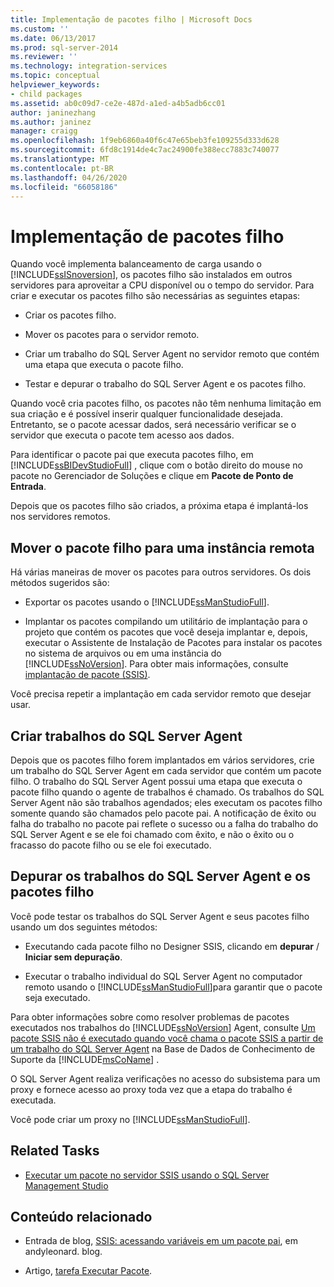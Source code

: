 ```yaml
---
title: Implementação de pacotes filho | Microsoft Docs
ms.custom: ''
ms.date: 06/13/2017
ms.prod: sql-server-2014
ms.reviewer: ''
ms.technology: integration-services
ms.topic: conceptual
helpviewer_keywords:
- child packages
ms.assetid: ab0c09d7-ce2e-487d-a1ed-a4b5adb6cc01
author: janinezhang
ms.author: janinez
manager: craigg
ms.openlocfilehash: 1f9eb6860a40f6c47e65beb3fe109255d333d628
ms.sourcegitcommit: 6fd8c1914de4c7ac24900fe388ecc7883c740077
ms.translationtype: MT
ms.contentlocale: pt-BR
ms.lasthandoff: 04/26/2020
ms.locfileid: "66058186"
---
```

# <a name="implementation-of-child-packages"></a>Implementação de pacotes filho
  Quando você implementa balanceamento de carga usando o [!INCLUDE[ssISnoversion](../includes/ssisnoversion-md.md)], os pacotes filho são instalados em outros servidores para aproveitar a CPU disponível ou o tempo do servidor. Para criar e executar os pacotes filho são necessárias as seguintes etapas:  
  
-   Criar os pacotes filho.  
  
-   Mover os pacotes para o servidor remoto.  
  
-   Criar um trabalho do SQL Server Agent no servidor remoto que contém uma etapa que executa o pacote filho.  
  
-   Testar e depurar o trabalho do SQL Server Agent e os pacotes filho.  
  
 Quando você cria pacotes filho, os pacotes não têm nenhuma limitação em sua criação e é possível inserir qualquer funcionalidade desejada. Entretanto, se o pacote acessar dados, será necessário verificar se o servidor que executa o pacote tem acesso aos dados.  
  
 Para identificar o pacote pai que executa pacotes filho, em [!INCLUDE[ssBIDevStudioFull](../includes/ssbidevstudiofull-md.md)] , clique com o botão direito do mouse no pacote no Gerenciador de Soluções e clique em **Pacote de Ponto de Entrada**.  
  
 Depois que os pacotes filho são criados, a próxima etapa é implantá-los nos servidores remotos.  
  
## <a name="moving-the-child-package-to-the-remote-instance"></a>Mover o pacote filho para uma instância remota  
 Há várias maneiras de mover os pacotes para outros servidores. Os dois métodos sugeridos são:  
  
-   Exportar os pacotes usando o [!INCLUDE[ssManStudioFull](../includes/ssmanstudiofull-md.md)].  
  
-   Implantar os pacotes compilando um utilitário de implantação para o projeto que contém os pacotes que você deseja implantar e, depois, executar o Assistente de Instalação de Pacotes para instalar os pacotes no sistema de arquivos ou em uma instância do [!INCLUDE[ssNoVersion](../includes/ssnoversion-md.md)]. Para obter mais informações, consulte [implantação de pacote &#40;SSIS&#41;](packages/legacy-package-deployment-ssis.md).  
  
 Você precisa repetir a implantação em cada servidor remoto que desejar usar.  
  
## <a name="creating-the-sql-server-agent-jobs"></a>Criar trabalhos do SQL Server Agent  
 Depois que os pacotes filho forem implantados em vários servidores, crie um trabalho do SQL Server Agent em cada servidor que contém um pacote filho. O trabalho do SQL Server Agent possui uma etapa que executa o pacote filho quando o agente de trabalhos é chamado. Os trabalhos do SQL Server Agent não são trabalhos agendados; eles executam os pacotes filho somente quando são chamados pelo pacote pai. A notificação de êxito ou falha do trabalho no pacote pai reflete o sucesso ou a falha do trabalho do SQL Server Agent e se ele foi chamado com êxito, e não o êxito ou o fracasso do pacote filho ou se ele foi executado.  
  
## <a name="debugging-the-sql-server-agent-jobs-and-child-packages"></a>Depurar os trabalhos do SQL Server Agent e os pacotes filho  
 Você pode testar os trabalhos do SQL Server Agent e seus pacotes filho usando um dos seguintes métodos:  
  
-   Executando cada pacote filho no Designer SSIS, clicando em **depurar** / **Iniciar sem depuração**.  
  
-   Executar o trabalho individual do SQL Server Agent no computador remoto usando o [!INCLUDE[ssManStudioFull](../includes/ssmanstudiofull-md.md)]para garantir que o pacote seja executado.  
  
 Para obter informações sobre como resolver problemas de pacotes executados nos trabalhos do [!INCLUDE[ssNoVersion](../includes/ssnoversion-md.md)] Agent, consulte [Um pacote SSIS não é executado quando você chama o pacote SSIS a partir de um trabalho do SQL Server Agent](https://support.microsoft.com/kb/918760) na Base de Dados de Conhecimento de Suporte da [!INCLUDE[msCoName](../includes/msconame-md.md)] .  
  
 O SQL Server Agent realiza verificações no acesso do subsistema para um proxy e fornece acesso ao proxy toda vez que a etapa do trabalho é executada.  
  
 Você pode criar um proxy no [!INCLUDE[ssManStudioFull](../includes/ssmanstudiofull-md.md)].  
  
## <a name="related-tasks"></a>Related Tasks  
  
-   [Executar um pacote no servidor SSIS usando o SQL Server Management Studio](run-a-package-on-the-ssis-server-using-sql-server-management-studio.md)  
  
## <a name="related-content"></a>Conteúdo relacionado  
  
-   Entrada de blog, [SSIS: acessando variáveis em um pacote pai](https://andyleonard.blog/2015/08/ssis-design-pattern-access-parent-variables-from-a-child-package-in-the-ssis-catalog/), em andyleonard. blog.  
  
-   Artigo, [tarefa Executar Pacote](../integration-services/control-flow/execute-package-task.md).  
  
  
